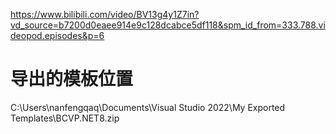 https://www.bilibili.com/video/BV13g4y1Z7in?vd_source=b7200d0eaee914e9c128dcabce5df118&spm_id_from=333.788.videopod.episodes&p=6
# 导出的模板位置
C:\Users\nanfengqaq\Documents\Visual Studio 2022\My Exported Templates\BCVP.NET8.zip